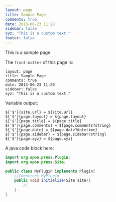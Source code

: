 ```yaml
---
layout: page
title: Sample Page
comments: true
date: 2013-06-23 11:20
sidebar: false
xyz: "This is a custom text."
footer: false
---
```


This is a sample page.

The `front-matter` of this page is:

	layout: page
	title: Sample Page
	comments: true
	date: 2013-06-23 11:20
	sidebar: false
	xyz: "This is a custom text."

Variable output:

	${'$'}{site.url} = ${site.url}
	${'$'}{page.layout} = ${page.layout}
	${'$'}{page.title} = ${page.title}
	${'$'}{page.comments} = ${page.comments?string}
	${'$'}{page.date} = ${page.date?datetime}
	${'$'}{page.sidebar} = ${page.sidebar?string}
	${'$'}{page.xyz} = ${page.xyz}


A java code block here:

~~~java
import org.opoo.press.Plugin;
import org.opoo.press.Site;

public class MyPlugin implements Plugin{
	//Construct MyPlugin
	public void initialize(Site site){
		//
	}
}
~~~

